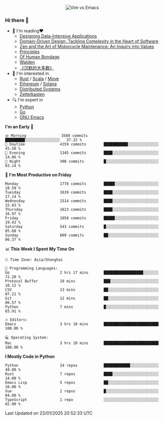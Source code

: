 <p align="center">
    <img src="https://gist.githubusercontent.com/coldnight/e696baffb094e71c96cb302118878eae/raw/40ea5053a6f66cc65f90f437e4173497da225958/banner.gif" alt="Vim vs Emacs" />
</p>

### Hi there 👋

- 📖 I'm reading❤️
    + [Designing Data-Intensive Applications](https://www.oreilly.com/library/view/designing-data-intensive-applications/9781491903063/)
    + [Domain-Driven Design: Tackling Complexity in the Heart of Software](https://www.dddcommunity.org/book/evans_2003/)
    + [Zen and the Art of Motorcycle Maintenance: An Inquiry into Values](https://en.wikipedia.org/wiki/Zen_and_the_Art_of_Motorcycle_Maintenance)
    + [Principles](https://www.principles.com/)
    + [Of Human Bondage](https://en.wikipedia.org/wiki/Of_Human_Bondage)
    + [Walden](https://en.wikipedia.org/wiki/Walden)
    + [《沉默的大多数》](https://en.wikipedia.org/wiki/Silent_majority)
- 🌱 I'm interested in
    + [Rust](https://www.rust-lang.org/) / [Scala](https://www.scala-lang.org/) / [Move](https://github.com/move-language/move/)
    + [Ethereum](https://ethereum.org/en/) / [Solana](https://solana.com/)
	+ [Distributed Systems](https://www.linuxzen.com/notes/topics/20200320174417_%E5%88%86%E5%B8%83%E5%BC%8F/)
	+ [Zettelkasten](https://www.linuxzen.com/notes/notes/20220120080920-slip_box/)
- 🔍 I'm expert in
    + [Python](https://www.python.org/)
    + [Go](https://go.dev/)
    + [GNU Emacs](https://www.gnu.org/software/emacs/)

<!--START_SECTION:waka-->
**I'm an Early 🐤** 

```text
🌞 Morning                3560 commits        █████████░░░░░░░░░░░░░░░░   37.22 % 
🌆 Daytime                4359 commits        ███████████░░░░░░░░░░░░░░   45.58 % 
🌃 Evening                1345 commits        ████░░░░░░░░░░░░░░░░░░░░░   14.06 % 
🌙 Night                  300 commits         █░░░░░░░░░░░░░░░░░░░░░░░░   03.14 % 
```
📅 **I'm Most Productive on Friday** 

```text
Monday                   1778 commits        █████░░░░░░░░░░░░░░░░░░░░   18.59 % 
Tuesday                  1639 commits        ████░░░░░░░░░░░░░░░░░░░░░   17.14 % 
Wednesday                1514 commits        ████░░░░░░░░░░░░░░░░░░░░░   15.83 % 
Thursday                 1623 commits        ████░░░░░░░░░░░░░░░░░░░░░   16.97 % 
Friday                   1858 commits        █████░░░░░░░░░░░░░░░░░░░░   19.43 % 
Saturday                 543 commits         █░░░░░░░░░░░░░░░░░░░░░░░░   05.68 % 
Sunday                   609 commits         ██░░░░░░░░░░░░░░░░░░░░░░░   06.37 % 
```


📊 **This Week I Spent My Time On** 

```text
🕑︎ Time Zone: Asia/Shanghai

💬 Programming Languages: 
Go                       2 hrs 17 mins       ██████████████████░░░░░░░   72.20 % 
Protocol Buffer          19 mins             ███░░░░░░░░░░░░░░░░░░░░░░   10.12 % 
CSV                      13 mins             ██░░░░░░░░░░░░░░░░░░░░░░░   07.21 % 
Git                      12 mins             ██░░░░░░░░░░░░░░░░░░░░░░░   06.57 % 
Python                   7 mins              █░░░░░░░░░░░░░░░░░░░░░░░░   03.91 % 

🔥 Editors: 
Emacs                    3 hrs 10 mins       █████████████████████████   100.00 % 

💻 Operating System: 
Mac                      3 hrs 10 mins       █████████████████████████   100.00 % 
```

**I Mostly Code in Python** 

```text
Python                   24 repos            ████████████░░░░░░░░░░░░░   48.00 % 
Rust                     7 repos             ████░░░░░░░░░░░░░░░░░░░░░   14.00 % 
Emacs Lisp               5 repos             ██░░░░░░░░░░░░░░░░░░░░░░░   10.00 % 
Vue                      2 repos             █░░░░░░░░░░░░░░░░░░░░░░░░   04.00 % 
TypeScript               1 repo              ░░░░░░░░░░░░░░░░░░░░░░░░░   02.00 % 
```




 Last Updated on 23/01/2025 20:52:33 UTC
<!--END_SECTION:waka-->
